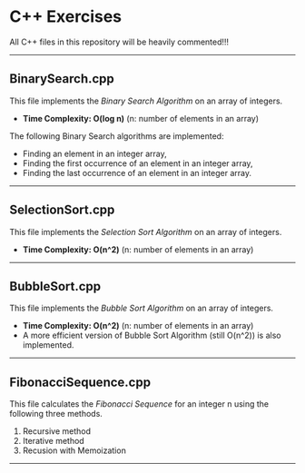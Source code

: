 # C++ Exercises

All C++ files in this repository will be heavily commented!!!

---
## BinarySearch.cpp
This file implements the _Binary Search Algorithm_ on an array of integers.  
* **Time Complexity: O(log n)**   (n: number of elements in an array)

The following Binary Search algorithms are implemented:
* Finding an element in an integer array,
* Finding the first occurrence of an element in an integer array,
* Finding the last occurrence of an element in an integer array.
---

## SelectionSort.cpp
This file implements the _Selection Sort Algorithm_ on an array of integers.  
* **Time Complexity: O(n^2)**   (n: number of elements in an array)
---

## BubbleSort.cpp
This file implements the _Bubble Sort Algorithm_ on an array of integers.  
* **Time Complexity: O(n^2)**   (n: number of elements in an array)
* A more efficient version of Bubble Sort Algorithm (still O(n^2)) is also implemented.
---


## FibonacciSequence.cpp
This file calculates the _Fibonacci Sequence_ for an integer n using the following three methods.  
1. Recursive method
2. Iterative method
3. Recusion with Memoization
---
